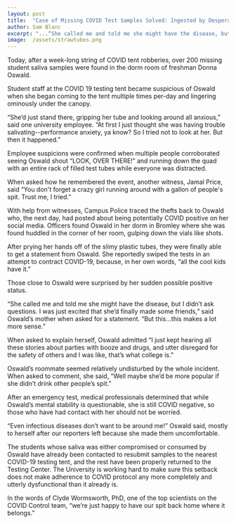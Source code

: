 ```yaml
---
layout:	post
title:	"Case of Missing COVID Test Samples Solved: Ingested by Desperate Freshman"
author:	Sam Blanc
excerpt: "...“She called me and told me she might have the disease, but I didn’t ask questions. I was just excited that she’d finally made some friends,” said Oswald’s mother when asked for a statement. “But this...this makes a lot more sense.”"
image: 	/assets/strawtubes.png
---
```

Today, after a week-long string of COVID tent robberies, over 200 missing student saliva samples were found in the dorm room of freshman Donna Oswald. 

Student staff at the COVID 19 testing tent became suspicious of Oswald when she began coming to the tent multiple times per-day and lingering ominously under the canopy. 

“She’d just stand there, gripping her tube and looking around all anxious,” said one university employee. “At first I just thought she was having trouble salivating--performance anxiety, ya know? So I tried not to look at her. But then it happened.”

Employee suspicions were confirmed when multiple people corroborated seeing Oswald shout “LOOK, OVER THERE!” and running down the quad with an entire rack of filled test tubes while everyone was distracted. 

When asked how he remembered the event, another witness, Jamal Price, said “You don't forget a crazy girl running around with a gallon of people's spit. Trust me, I tried.”

With help from witnesses, Campus Police traced the thefts back to Oswald who, the next day, had posted about being potentially COVID positive on her social media. Officers found Oswald in her dorm in Bromley where she was found huddled in the corner of her room, gulping down the vials like shots. 

After prying her hands off of the slimy plastic tubes, they were finally able to get a statement from Oswald. She reportedly swiped the tests in an attempt to contract COVID-19, because, in her own words, “all the cool kids have it.”

Those close to Oswald were surprised by her sudden possible positive status.

“She called me and told me she might have the disease, but I didn’t ask questions. I was just excited that she’d finally made some friends,” said Oswald’s mother when asked for a statement. “But this...this makes a lot more sense.”

When asked to explain herself, Oswald admitted “I just kept hearing all these stories about parties with booze and drugs, and utter disregard for the safety of others and I was like, that’s what college is.”

Oswald’s roommate seemed relatively undisturbed by the whole incident. When asked to comment, she said, “Well maybe she’d be more popular if she didn’t drink other people’s spit.”

After an emergency test, medical professionals determined that while Oswald’s mental stability is questionable, she is still COVID negative, so those who have had contact with her should not be worried. 

“Even infectious diseases don’t want to be around me!” Oswald said, mostly to herself after our reporters left because she made them uncomfortable.

The students whose saliva was either compromised or consumed by Oswald have already been contacted to resubmit samples to the nearest COVID-19 testing tent, and the rest have been properly returned to the Testing Center. The University is working hard to make sure this setback does not make adherence to COVID protocol any more completely and utterly dysfunctional than it already is.

In the words of Clyde Wormsworth, PhD, one of the top scientists on the COVID Control team, “we’re just happy to have our spit back home where it belongs.”


